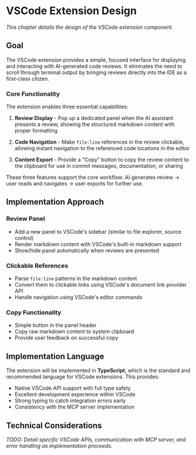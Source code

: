 # VSCode Extension Design

*This chapter details the design of the VSCode extension component.*

## Goal

The VSCode extension provides a simple, focused interface for displaying and interacting with AI-generated code reviews. It eliminates the need to scroll through terminal output by bringing reviews directly into the IDE as a first-class citizen.

### Core Functionality

The extension enables three essential capabilities:

1. **Review Display** - Pop up a dedicated panel when the AI assistant presents a review, showing the structured markdown content with proper formatting

2. **Code Navigation** - Make `file:line` references in the review clickable, allowing instant navigation to the referenced code locations in the editor

3. **Content Export** - Provide a "Copy" button to copy the review content to the clipboard for use in commit messages, documentation, or sharing

These three features support the core workflow: AI generates review → user reads and navigates → user exports for further use.

## Implementation Approach

### Review Panel
- Add a new panel to VSCode's sidebar (similar to file explorer, source control)
- Render markdown content with VSCode's built-in markdown support
- Show/hide panel automatically when reviews are presented

### Clickable References
- Parse `file:line` patterns in the markdown content
- Convert them to clickable links using VSCode's document link provider API
- Handle navigation using VSCode's editor commands

### Copy Functionality
- Simple button in the panel header
- Copy raw markdown content to system clipboard
- Provide user feedback on successful copy

## Implementation Language

The extension will be implemented in **TypeScript**, which is the standard and recommended language for VSCode extensions. This provides:
- Native VSCode API support with full type safety
- Excellent development experience within VSCode
- Strong typing to catch integration errors early
- Consistency with the MCP server implementation

## Technical Considerations

*TODO: Detail specific VSCode APIs, communication with MCP server, and error handling as implementation proceeds.*